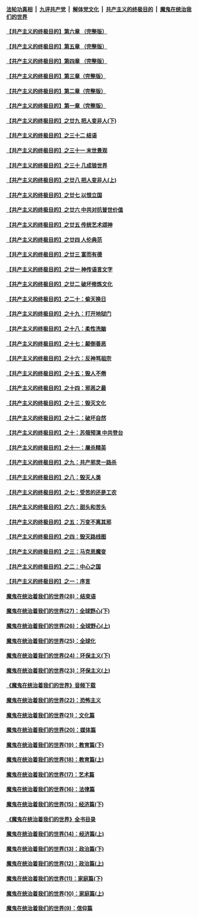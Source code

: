 ####  [法轮功真相](../../../../basic/blob/master/README.md?t=02151326) &nbsp;|&nbsp; [九评共产党](../../../../9ping.md/blob/master/README.md?t=02151326) &nbsp;|&nbsp; [解体党文化](../../../../jtdwh.md/blob/master/README.md?t=02151326)  &nbsp;|&nbsp; [共产主义的终极目的](../../../../gczydzjmd.md/blob/master/README.md?t=02151326) &nbsp;|&nbsp; [魔鬼在统治我们的世界](../../../../mgztzwmdsj.md/blob/master/README.md?t=02151326) 

#### [【共产主义的终极目的】第六章 （完整版）](../pages/nsc422/n11428913.md?t=02151326) 

#### [【共产主义的终极目的】第五章 （完整版）](../pages/nsc422/n11428912.md?t=02151326) 

#### [【共产主义的终极目的】第四章 （完整版）](../pages/nsc422/n11428907.md?t=02151326) 

#### [【共产主义的终极目的】第三章（完整版）](../pages/nsc422/n11428848.md?t=02151326) 

#### [【共产主义的终极目的】第二章（完整版）](../pages/nsc422/n11428831.md?t=02151326) 

#### [【共产主义的终极目的】第一章（完整版）](../pages/nsc422/n11417651.md?t=02151326) 

#### [【共产主义的终极目的】之廿九 把人变非人(下)](../pages/nsc422/n11344140.md?t=02151326) 

#### [【共产主义的终极目的】之三十二 结语](../pages/nsc422/n11360535.md?t=02151326) 

#### [【共产主义的终极目的】之三十一 末世景观](../pages/nsc422/n11351129.md?t=02151326) 

#### [【共产主义的终极目的】之三十 几成狼世界](../pages/nsc422/n11348280.md?t=02151326) 

#### [【共产主义的终极目的】之廿八 把人变非人(上)](../pages/nsc422/n11340492.md?t=02151326) 

#### [【共产主义的终极目的】之廿七 以恨立国](../pages/nsc422/n11336944.md?t=02151326) 

#### [【共产主义的终极目的】之廿六 中共对抗普世价值](../pages/nsc422/n11324785.md?t=02151326) 

#### [【共产主义的终极目的】之廿五 传统艺术颂神](../pages/nsc422/n11296396.md?t=02151326) 

#### [【共产主义的终极目的】之廿四 人伦典范](../pages/nsc422/n11296397.md?t=02151326) 

#### [【共产主义的终极目的】之廿三 富而有德](../pages/nsc422/n11283598.md?t=02151326) 

#### [【共产主义的终极目的】之廿一 神传语言文字](../pages/nsc422/n11263265.md?t=02151326) 

#### [【共产主义的终极目的】之廿二 破坏修炼文化](../pages/nsc422/n11245728.md?t=02151326) 

#### [【共产主义的终极目的】之二十：偷天换日](../pages/nsc422/n11238846.md?t=02151326) 

#### [【共产主义的终极目的】之十九：打开地狱门](../pages/nsc422/n11206376.md?t=02151326) 

#### [【共产主义的终极目的】之十八：柔性洗脑](../pages/nsc422/n11199994.md?t=02151326) 

#### [【共产主义的终极目的】之十七：颠倒善恶](../pages/nsc422/n11179782.md?t=02151326) 

#### [【共产主义的终极目的】之十六：反神骂祖宗](../pages/nsc422/n11166798.md?t=02151326) 

#### [【共产主义的终极目的】之十五：毁人不倦](../pages/nsc422/n11166792.md?t=02151326) 

#### [【共产主义的终极目的】之十四：邪恶之最](../pages/nsc422/n11150249.md?t=02151326) 

#### [【共产主义的终极目的】之十三：毁灭文化](../pages/nsc422/n11135227.md?t=02151326) 

#### [【共产主义的终极目的】之十二：破坏自然](../pages/nsc422/n11135214.md?t=02151326) 

#### [【共产主义的终极目的】之十：苏俄预演 中共登台](../pages/nsc422/n11118424.md?t=02151326) 

#### [【共产主义的终极目的】之十一：屠杀精英](../pages/nsc422/n11118442.md?t=02151326) 

#### [【共产主义的终极目的】之九：共产邪灵一路杀](../pages/nsc422/n11114139.md?t=02151326) 

#### [【共产主义的终极目的】之八：毁灭人类](../pages/nsc422/n11108503.md?t=02151326) 

#### [【共产主义的终极目的】之七：受苦的还是工农](../pages/nsc422/n11101809.md?t=02151326) 

#### [【共产主义的终极目的】之六：甜头和苦头](../pages/nsc422/n11096971.md?t=02151326) 

#### [【共产主义的终极目的】之五：万变不离其邪](../pages/nsc422/n11091285.md?t=02151326) 

#### [【共产主义的终极目的】之四：毁灭路线图](../pages/nsc422/n11086284.md?t=02151326) 

#### [【共产主义的终极目的】之三：马克思魔变](../pages/nsc422/n11061941.md?t=02151326) 

#### [【共产主义的终极目的】之二：中心之国](../pages/nsc422/n11047728.md?t=02151326) 

#### [【共产主义的终极目的】之一：序言](../pages/nsc422/n11086077.md?t=02151326) 

#### [魔鬼在统治着我们的世界(28)：结束语](../pages/nsc422/n10936246.md?t=02151326) 

#### [魔鬼在统治着我们的世界(27)：全球野心(下)](../pages/nsc422/n10928319.md?t=02151326) 

#### [魔鬼在统治着我们的世界(26)：全球野心(上)](../pages/nsc422/n10900318.md?t=02151326) 

#### [魔鬼在统治着我们的世界(25)：全球化](../pages/nsc422/n10788205.md?t=02151326) 

#### [魔鬼在统治着我们的世界(24)：环保主义(下)](../pages/nsc422/n10695307.md?t=02151326) 

#### [魔鬼在统治着我们的世界(23)：环保主义(上)](../pages/nsc422/n10688613.md?t=02151326) 

#### [《魔鬼在统治着我们的世界》音频下载](../pages/nsc422/n10635553.md?t=02151326) 

#### [魔鬼在统治着我们的世界(22)：恐怖主义](../pages/nsc422/n10614727.md?t=02151326) 

#### [魔鬼在统治着我们的世界(21)：文化篇](../pages/nsc422/n10597706.md?t=02151326) 

#### [魔鬼在统治着我们的世界(20)：媒体篇](../pages/nsc422/n10586579.md?t=02151326) 

#### [魔鬼在统治着我们的世界(19)：教育篇(下)](../pages/nsc422/n10564808.md?t=02151326) 

#### [魔鬼在统治着我们的世界(18)：教育篇(上)](../pages/nsc422/n10526970.md?t=02151326) 

#### [魔鬼在统治着我们的世界(17)：艺术篇](../pages/nsc422/n10499093.md?t=02151326) 

#### [魔鬼在统治着我们的世界(16)：法律篇](../pages/nsc422/n10485969.md?t=02151326) 

#### [魔鬼在统治着我们的世界(15)：经济篇(下)](../pages/nsc422/n10469975.md?t=02151326) 

#### [《魔鬼在统治着我们的世界》全书目录](../pages/nsc422/n10464261.md?t=02151326) 

#### [魔鬼在统治着我们的世界(14)：经济篇(上)](../pages/nsc422/n10457370.md?t=02151326) 

#### [魔鬼在统治着我们的世界(13)：政治篇(下)](../pages/nsc422/n10448270.md?t=02151326) 

#### [魔鬼在统治着我们的世界(12)：政治篇(上)](../pages/nsc422/n10444576.md?t=02151326) 

#### [魔鬼在统治着我们的世界(11)：家庭篇(下)](../pages/nsc422/n10440961.md?t=02151326) 

#### [魔鬼在统治着我们的世界(10)：家庭篇(上)](../pages/nsc422/n10435448.md?t=02151326) 

#### [魔鬼在统治着我们的世界(9)：信仰篇](../pages/nsc422/n10432159.md?t=02151326) 

